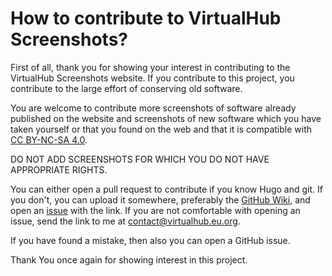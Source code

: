# How to contribute to VirtualHub Screenshots?

First of all, thank you for showing your interest in contributing
to the VirtualHub Screenshots website. If you contribute to this
project, you contribute to the large effort of conserving old
software.

You are welcome to contribute more screenshots of software already published on the website and screenshots of new software
which you have taken yourself or that you found on the web and that it is compatible with
[CC BY-NC-SA 4.0](https://creativecommons.org/licenses/by-nc-sa/4.0/).

DO NOT ADD SCREENSHOTS FOR WHICH YOU DO NOT HAVE APPROPRIATE
RIGHTS.

You can either open a pull request to contribute if you know
Hugo and git. If you don't, you can upload it somewhere,
preferably the
[GitHub Wiki](https://github.com/InstallerLegacy/screenshots.virtualhub.eu.org/wiki),
and open an [issue](https://github.com/InstallerLegacy/screenshots.virtualhub.eu.org/issues)
with the link. If you are not comfortable with opening an issue,
send the link to me at
[contact@virtualhub.eu.org](mailto:contact@virtualhub.eu.org).

If you have found a mistake, then also you can open a GitHub
issue.

Thank You once again for showing interest in this project.
